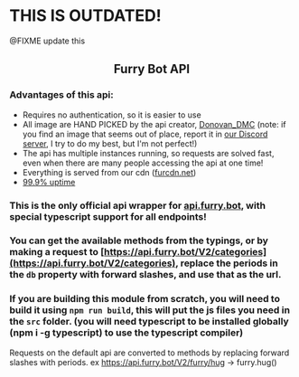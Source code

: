 # THIS IS OUTDATED!
@FIXME update this

## <center>Furry Bot API</center>

### Advantages of this api:
* Requires no authentication, so it is easier to use
* All image are HAND PICKED by the api creator, [Donovan_DMC](https://furry.cool) (note: if you find an image that seems out of place, report it in [our Discord server](https://discord.gg/YazeA7e), I try to do my best, but I'm not perfect!)
* The api has multiple instances running, so requests are solved fast, even when there are many people accessing the api at one time!
* Everything is served from our cdn ([furcdn.net](https://furcdn.net))
* [99.9% uptime](https://status.api.furry.bot/)

### This is the **only** official api wrapper for [api.furry.bot](https://docs.furry.bot), with special typescript support for all endpoints!

### You can get the available methods from the typings, or by making a request to [https://api.furry.bot/V2/categories](https://api.furry.bot/V2/categories), replace the periods in the `db` property with forward slashes, and use that as the url.

### If you are building this module from scratch, you will need to build it using `npm run build`, this will put the js files you need in the `src` folder. (you will need typescript to be installed globally (npm i -g typescript) to use the typescript compiler) 

Requests on the default api are converted to methods by replacing forward slashes with periods.
ex
https://api.furry.bot/V2/furry/hug -> furry.hug()
